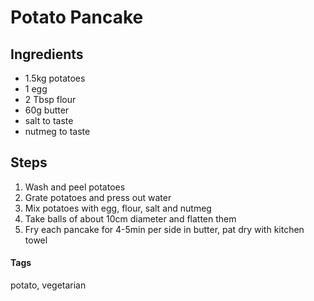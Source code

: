 # Potato Pancake

## Ingredients

* 1.5kg potatoes
* 1 egg 
* 2 Tbsp flour
* 60g butter
* salt to taste 
* nutmeg to taste

## Steps

1. Wash and peel potatoes
2. Grate potatoes and press out water
3. Mix potatoes with egg, flour, salt and nutmeg
4. Take balls of about 10cm diameter and flatten them 
5. Fry each pancake for 4-5min per side in butter, pat dry with kitchen towel

#### Tags
potato, vegetarian
